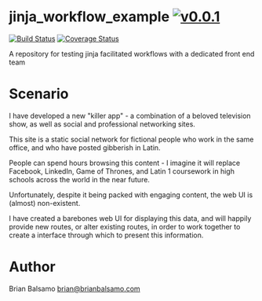 # jinja_workflow_example [![v0.0.1](https://img.shields.io/badge/version-0.0.1-blue.svg)](https://github.com/bnbalsamo/jinja_workflow_example/releases)

[![Build Status](https://travis-ci.org/bnbalsamo/jinja_workflow_example.svg?branch=master)](https://travis-ci.org/bnbalsamo/jinja_workflow_example) [![Coverage Status](https://coveralls.io/repos/github/bnbalsamo/jinja_workflow_example/badge.svg?branch=master)](https://coveralls.io/github/bnbalsamo/jinja_workflow_example?branch=master)

A repository for testing jinja facilitated workflows with a dedicated front end team

# Scenario

I have developed a new "killer app" - a combination of a beloved television show, as well as social and professional networking sites.

This site is a static social network for fictional people who work in the same office, and who have posted gibberish in Latin.

People can spend hours browsing this content - I imagine it will replace Facebook, LinkedIn, Game of Thrones, and Latin 1 coursework in high schools across the world in the near future.

Unfortunately, despite it being packed with engaging content, the web UI is (almost) non-existent. 

I have created a barebones web UI for displaying this data, and will happily provide new routes, or alter existing routes, in order to work together
to create a interface through which to present this information.


# Author
Brian Balsamo <brian@brianbalsamo.com>
